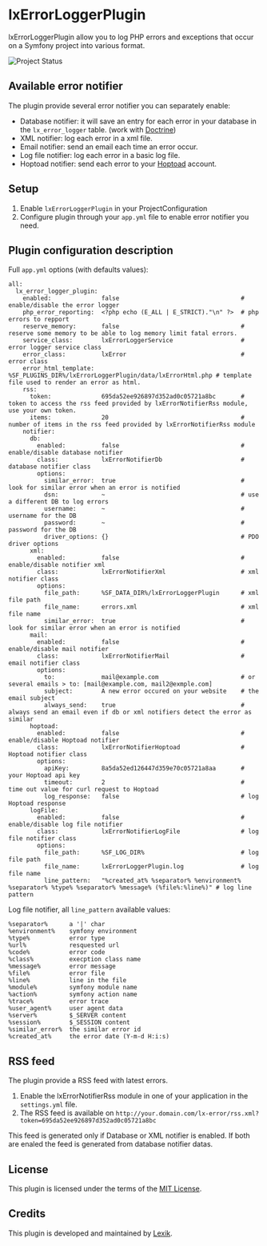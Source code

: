 lxErrorLoggerPlugin
===================

lxErrorLoggerPlugin allow you to log PHP errors and exceptions that occur on a Symfony project into various format.

![Project Status](http://stillmaintained.com/lexik/lxErrorLoggerPlugin.png)

Available error notifier
------------------------

The plugin provide several error notifier you can separately enable:

* Database notifier: it will save an entry for each error in your database in the `lx_error_logger` table. (work with [Doctrine](http://www.doctrine-project.org/))
* XML notifier: log each error in a xml file.
* Email notifier: send an email each time an error occur.
* Log file notifier: log each error in a basic log file. 
* Hoptoad notifier: send each error to your [Hoptoad](http://hoptoadapp.com/) account.

Setup
------

1. Enable `lxErrorLoggerPlugin` in your ProjectConfiguration
2. Configure plugin through your `app.yml` file to enable error notifier you need.

Plugin configuration description
--------------------------------

Full `app.yml` options (with defaults values):

    all:
      lx_error_logger_plugin:
        enabled:              false                                  # enable/disable the error logger
        php_error_reporting:  <?php echo (E_ALL | E_STRICT)."\n" ?>  # php errors to repport
        reserve_memory:       false                                  # reserve some memory to be able to log memory limit fatal errors.
        service_class:        lxErrorLoggerService                   # error logger service class
        error_class:          lxError                                # error class
        error_html_template:  %SF_PLUGINS_DIR%/lxErrorLoggerPlugin/data/lxErrorHtml.php # template file used to render an error as html.
        rss:
          token:              695da52ee926897d352ad0c05721a8bc       # token to access the rss feed provided by lxErrorNotifierRss module, use your own token.
          items:              20                                     # number of items in the rss feed provided by lxErrorNotifierRss module
        notifier:
          db:
            enabled:          false                                  # enable/disable database notifier
            class:            lxErrorNotifierDb                      # database notifier class
            options:
              similar_error:  true                                   # look for similar error when an error is notified
              dsn:            ~                                      # use a different DB to log errors
              username:       ~                                      # username for the DB
              password:       ~                                      # password for the DB
              driver_options: {}                                     # PDO driver options
          xml:
            enabled:          false                                  # enable/disable notifier xml
            class:            lxErrorNotifierXml                     # xml notifier class
            options:
              file_path:      %SF_DATA_DIR%/lxErrorLoggerPlugin      # xml file path
              file_name:      errors.xml                             # xml file name
              similar_error:  true                                   # look for similar error when an error is notified
          mail:
            enabled:          false                                  # enable/disable mail notifier
            class:            lxErrorNotifierMail                    # email notifier class
            options:
              to:             mail@example.com                       # or several emails > to: [mail@example.com, mail2@exmple.com]
              subject:        A new error occured on your website    # the email subject
              always_send:    true                                   # always send an email even if db or xml notifiers detect the error as similar
          hoptoad:
            enabled:          false                                  # enable/disable Hoptoad notifier
            class:            lxErrorNotifierHoptoad                 # Hoptoad notifier class
            options:
              apiKey:         8a5da52ed126447d359e70c05721a8aa       # your Hoptoad api key
              timeout:        2                                      # time out value for curl request to Hoptoad
              log_response:   false                                  # log Hoptoad response
          logFile:
            enabled:          false                                  # enable/disable log file notifier
            class:            lxErrorNotifierLogFile                 # log file notifier class
            options:
              file_path:      %SF_LOG_DIR%                           # log file path
              file_name:      lxErrorLoggerPlugin.log                # log file name
              line_pattern:   "%created_at% %separator% %environment% %separator% %type% %separator% %message% (%file%:%line%)" # log line pattern

Log file notifier, all `line_pattern` available values:

    %separator%      a '|' char
    %environment%    symfony environment
    %type%           error type
    %url%            resquested url
    %code%           error code
    %class%          execption class name
    %message%        error message
    %file%           error file
    %line%           line in the file
    %module%         symfony module name
    %action%         symfony action name
    %trace%          error trace
    %user_agent%     user agent data
    %server%         $_SERVER content
    %session%        $_SESSION content
    %similar_error%  the similar error id
    %created_at%     the error date (Y-m-d H:i:s)

RSS feed
--------

The plugin provide a RSS feed with latest errors.

1. Enable the lxErrorNotifierRss module in one of your application in the `settings.yml` file.
2. The RSS feed is available on `http://your.domain.com/lx-error/rss.xml?token=695da52ee926897d352ad0c05721a8bc`

This feed is generated only if Database or XML notifier is enabled. If both are enaled the feed is generated from database notifier datas.

License
-------

This plugin is licensed under the terms of the [MIT License](http://en.wikipedia.org/wiki/MIT_License).

Credits
-------

This plugin is developed and maintained by [Lexik](http://www.lexik.fr).
